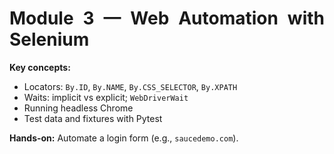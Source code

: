 <style>
  body {
    text-align: justify;
  }
</style>
# Module 3 — Web Automation with Selenium

**Key concepts:**
- Locators: `By.ID`, `By.NAME`, `By.CSS_SELECTOR`, `By.XPATH`
- Waits: implicit vs explicit; `WebDriverWait`
- Running headless Chrome
- Test data and fixtures with Pytest

**Hands-on:** Automate a login form (e.g., `saucedemo.com`).
